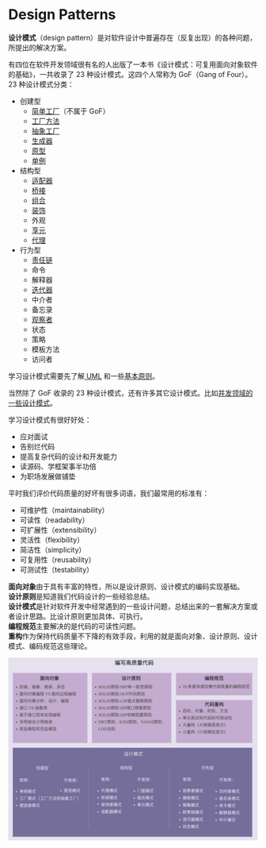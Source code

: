 # Design Patterns

**设计模式**（design pattern）是对软件设计中普遍存在（反复出现）的各种问题，所提出的解决方案。

有四位在软件开发领域很有名的人出版了一本书《设计模式：可复用面向对象软件的基础》，一共收录了 23 种设计模式。这四个人常称为 GoF（Gang of Four）。23 种设计模式分类：

* 创建型
  * [简单工厂](creational/factory.md#jian-dan-gong-chang)（不属于 GoF）
  * [工厂方法](creational/factory.md#gong-chang-fang-fa)
  * [抽象工厂](creational/factory.md#chou-xiang-gong-chang)
  * [生成器](creational/builder.md)
  * [原型](creational/prototype.md)
  * [单例](creational/singleton.md)
* 结构型
  * [适配器](structural/adapter.md)
  * [桥接](structural/bridge.md)
  * [组合](structural/composite.md)
  * [装饰](structural/decorator.md)
  * 外观
  * [享元](structural/flyweight.md)
  * [代理](structural/proxy.md)
* 行为型
  * [责任链](behavioral/chain-of-responsibility.md)
  * 命令
  * 解释器
  * [迭代器](behavioral/iterator.md)
  * 中介者
  * 备忘录
  * [观察者](behavioral/observer.md)
  * 状态
  * 策略
  * 模板方法
  * 访问者

学习设计模式需要先了解[ UML](uml.md) 和一些[基本原则](principle.md)。

当然除了 GoF 收录的 23 种设计模式，还有许多其它设计模式。比如[并发领域的一些设计模式](../../java/concurrency/concurrency-design-patterns/)。

学习设计模式有很好好处：

* 应对面试
* 告别烂代码
* 提高复杂代码的设计和开发能力
* 读源码、学框架事半功倍
* 为职场发展做铺垫

平时我们评价代码质量的好坏有很多词语，我们最常用的标准有：

* 可维护性（maintainability）
* 可读性（readability）
* 可扩展性（extensibility）
* 灵活性（flexibility）
* 简洁性（simplicity）
* 可复用性（reusability）
* 可测试性（testability）

**面向对象**由于具有丰富的特性，所以是设计原则、设计模式的编码实现基础。  
**设计原则**是知道我们代码设计的一些经验总结。  
**设计模式**是针对软件开发中经常遇到的一些设计问题，总结出来的一套解决方案或者设计思路。比设计原则更加具体、可执行。  
**编程规范**主要解决的是代码的可读性问题。  
**重构**作为保持代码质量不下降的有效手段，利用的就是面向对象、设计原则、设计模式、编码规范这些理论。

![](../../.gitbook/assets/image%20%28171%29.png)

